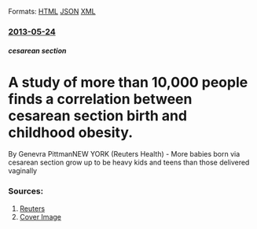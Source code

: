 
Formats: [HTML](/news/2013/05/24/a-study-of-more-than-10-000-people-finds-a-correlation-between-cesarean-section-birth-and-childhood-obesity.html)  [JSON](/news/2013/05/24/a-study-of-more-than-10-000-people-finds-a-correlation-between-cesarean-section-birth-and-childhood-obesity.json)  [XML](/news/2013/05/24/a-study-of-more-than-10-000-people-finds-a-correlation-between-cesarean-section-birth-and-childhood-obesity.xml)  

### [2013-05-24](/news/2013/05/24/index.md)

##### cesarean section
# A study of more than 10,000 people finds a correlation between cesarean section birth and childhood obesity. 

By Genevra PittmanNEW YORK (Reuters Health) - More babies born via cesarean section grow up to be heavy kids and teens than those delivered vaginally


### Sources:

1. [Reuters](https://www.reuters.com/article/2013/05/24/us-c-sections-tied-to-child-obesity-idUSBRE94N0NS20130524)
1. [Cover Image](https://s1.reutersmedia.net/resources/r/?m=02&d=20130524&t=2&i=734906658&w=&fh=545px&fw=&ll=&pl=&sq=&r=CBRE94N18VK00)
